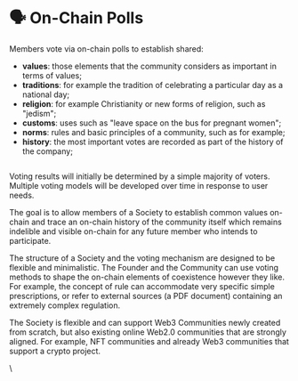 # 🗣 On-Chain Polls

Members vote via on-chain polls to establish shared:

* **values**: those elements that the community considers as important in terms of values;
* **traditions**: for example the tradition of celebrating a particular day as a national day;
* **religion**: for example Christianity or new forms of religion, such as "jedism";
* **customs**: uses such as "leave space on the bus for pregnant women";
* **norms**: rules and basic principles of a community, such as for example;
* **history**: the most important votes are recorded as part of the history of the company;

<figure><img src="https://lh5.googleusercontent.com/wvX_lec_XqYpIMUguH6He2FHLP8KuaOwPsknQzT-0sYBei3HUnCMc5Er6dC3WYFA0O7FyRQsIMHZvcKeXa9sh22EeAcEN3mOx1RxlZmSlAwGDhOm51aBra0_yCrS3UAMhWAKnXsR2BdRen1RV4Hexwo0c0afXQ_48wQ6E1OPLf6w3Es2qVfatiJMq8lTtA" alt=""><figcaption></figcaption></figure>

Voting results will initially be determined by a simple majority of voters. Multiple voting models will be developed over time in response to user needs.

The goal is to allow members of a Society to establish common values on-chain and trace an on-chain history of the community itself which remains indelible and visible on-chain for any future member who intends to participate.

The structure of a Society and the voting mechanism are designed to be flexible and minimalistic. The Founder and the Community can use voting methods to shape the on-chain elements of coexistence however they like. For example, the concept of rule can accommodate very specific simple prescriptions, or refer to external sources (a PDF document) containing an extremely complex regulation.

The Society is flexible and can support Web3 Communities newly created from scratch, but also existing online Web2.0 communities that are strongly aligned. For example, NFT communities and already Web3 communities that support a crypto project.

\
